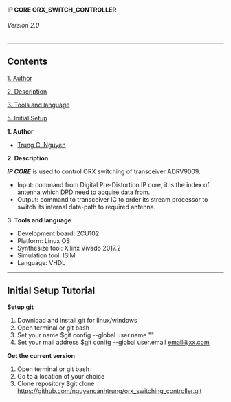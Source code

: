#### IP CORE ORX_SWITCH_CONTROLLER
###### Version 2.0

---
Contents
---
[1. Author](#part4)

[2. Description](#part1)

[3. Tools and language](#part2)

[5. Initial Setup](#part5)

**1. Author<a id="part4"></a>**
  * [Trung C. Nguyen](mailto:nguyencanhtrung@me.com "Send an email to Trung")
  

**2. Description<a id="part1"></a>**
   
   **_IP CORE_** is used to control ORX switching of transceiver ADRV9009.
- Input: command from Digital Pre-Distortion IP core, it is the index of antenna which DPD need to acquire data from.
- Output: command to transceiver IC to order its stream processor to switch its internal data-path to required antenna.

  
**3. Tools and language<a id="part2"></a>**
   - Development board: ZCU102
   - Platform: Linux OS
   - Synthesize tool: Xilinx Vivado 2017.2
   - Simulation tool: ISIM
   - Language: VHDL
 
---
Initial Setup Tutorial<a id="part5"></a>
---
**Setup git**

1. Download and install git for linux/windows
2. Open terminal or git bash
3. Set your name $git config --global user.name "<name>"
4. Set your mail address $git conifg --global user.email email@xx.com

**Get the current version**

1. Open terminal or git bash
2. Go to a location of your choice
3. Clone repository $git clone https://github.com/nguyencanhtrung/orx_switching_controller.git

